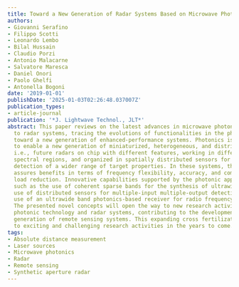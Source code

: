 ```yaml
---
title: Toward a New Generation of Radar Systems Based on Microwave Photonic Technologies
authors:
- Giovanni Serafino
- Filippo Scotti
- Leonardo Lembo
- Bilal Hussain
- Claudio Porzi
- Antonio Malacarne
- Salvatore Maresca
- Daniel Onori
- Paolo Ghelfi
- Antonella Bogoni
date: '2019-01-01'
publishDate: '2025-01-03T02:26:48.037007Z'
publication_types:
- article-journal
publication: '*J. Lightwave Technol., JLT*'
abstract: This paper reviews on the latest advances in microwave photonics applied
  to radar systems, tracing the evolutions of functionalities in the photonic radar
  toward a new generation of enhanced-performance systems. Photonics is demonstrated
  to enable a new generation of miniaturized, heterogeneous, and distributed radars,
  i.e., future radars on chip with different features, working in different radio
  spectral regions, and organized in spatially distributed sensors for the enhanced
  detection of a wider range of target properties. In these systems, the use of photonics
  assures benefits in terms of frequency flexibility, accuracy, and computational
  load reduction. Innovative capabilities supported by the photonic approach are presented,
  such as the use of coherent sparse bands for the synthesis of ultrawide bands, the
  use of distributed sensors for multiple-input multiple-output detections, and the
  use of an ultrawide band photonics-based receiver for radio frequency spectrum scanning.
  The presented novel concepts will open the way to new research activities both in
  photonic technology and radar systems, contributing to the development of a new
  generation of remote sensing systems. This expanding cross fertilization will lead
  to exciting and challenging research activities in the years to come.
tags:
- Absolute distance measurement
- Laser sources
- Microwave photonics
- Radar
- Remote sensing
- Synthetic aperture radar
---
```


